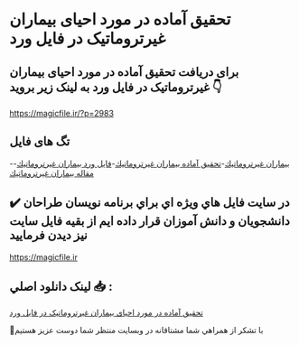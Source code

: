 # تحقیق آماده در مورد احیای بیماران غیرتروماتیک در فایل ورد

## برای دریافت تحقیق آماده در مورد احیای بیماران غیرتروماتیک در فایل ورد به لینک زیر بروید 👇

https://magicfile.ir/?p=2983

## تگ های فایل

-[بیماران غیرتروماتیك](https://magicfile.ir/product/%d8%aa%d8%ad%d9%82%db%8c%d9%82-%d8%a2%d9%85%d8%a7%d8%af%d9%87-%d8%a7%d8%ad%db%8c%d8%a7%db%8c-%d8%a8%db%8c%d9%85%d8%a7%d8%b1%d8%a7%d9%86-%d8%ba%db%8c%d8%b1%d8%aa%d8%b1%d9%88%d9%85%d8%a7%d8%aa%db%8c%d9%83-%d8%af%d8%b1-%d9%81%d8%a7%db%8c%d9%84-%d9%88%d8%b1%d8%af/)-[تحقیق آماده بیماران غیرتروماتیك](https://magicfile.ir/product/%d8%aa%d8%ad%d9%82%db%8c%d9%82-%d8%a2%d9%85%d8%a7%d8%af%d9%87-%d8%a7%d8%ad%db%8c%d8%a7%db%8c-%d8%a8%db%8c%d9%85%d8%a7%d8%b1%d8%a7%d9%86-%d8%ba%db%8c%d8%b1%d8%aa%d8%b1%d9%88%d9%85%d8%a7%d8%aa%db%8c%d9%83-%d8%af%d8%b1-%d9%81%d8%a7%db%8c%d9%84-%d9%88%d8%b1%d8%af/)-[فایل ورد بیماران غیرتروماتیك](https://magicfile.ir/product/%d8%aa%d8%ad%d9%82%db%8c%d9%82-%d8%a2%d9%85%d8%a7%d8%af%d9%87-%d8%a7%d8%ad%db%8c%d8%a7%db%8c-%d8%a8%db%8c%d9%85%d8%a7%d8%b1%d8%a7%d9%86-%d8%ba%db%8c%d8%b1%d8%aa%d8%b1%d9%88%d9%85%d8%a7%d8%aa%db%8c%d9%83-%d8%af%d8%b1-%d9%81%d8%a7%db%8c%d9%84-%d9%88%d8%b1%d8%af/)-[مقاله بیماران غیرتروماتیك](https://magicfile.ir/product/%d8%aa%d8%ad%d9%82%db%8c%d9%82-%d8%a2%d9%85%d8%a7%d8%af%d9%87-%d8%a7%d8%ad%db%8c%d8%a7%db%8c-%d8%a8%db%8c%d9%85%d8%a7%d8%b1%d8%a7%d9%86-%d8%ba%db%8c%d8%b1%d8%aa%d8%b1%d9%88%d9%85%d8%a7%d8%aa%db%8c%d9%83-%d8%af%d8%b1-%d9%81%d8%a7%db%8c%d9%84-%d9%88%d8%b1%d8%af/)

## ✔️ در سايت فايل هاي ويژه اي براي برنامه نويسان طراحان دانشجويان و دانش آموزان قرار داده ايم از بقيه فايل سايت نيز ديدن فرماييد

https://magicfile.ir


## لينک دانلود اصلي 📥 :

[تحقیق آماده در مورد احیای بیماران غیرتروماتیک در فایل ورد](https://magicfile.ir/product/%d8%aa%d8%ad%d9%82%db%8c%d9%82-%d8%a2%d9%85%d8%a7%d8%af%d9%87-%d8%a7%d8%ad%db%8c%d8%a7%db%8c-%d8%a8%db%8c%d9%85%d8%a7%d8%b1%d8%a7%d9%86-%d8%ba%db%8c%d8%b1%d8%aa%d8%b1%d9%88%d9%85%d8%a7%d8%aa%db%8c%d9%83-%d8%af%d8%b1-%d9%81%d8%a7%db%8c%d9%84-%d9%88%d8%b1%d8%af/) 


🙏با تشکر از همراهي شما مشتاقانه در وبسایت منتظر شما دوست عزیز هستیم

